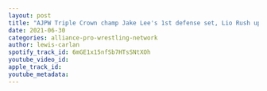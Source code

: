 ```yaml
---
layout: post
title: "AJPW Triple Crown champ Jake Lee's 1st defense set, Lio Rush update, NJPW updates"
date: 2021-06-30
categories: alliance-pro-wrestling-network
author: lewis-carlan
spotify_track_id: 6mGE1x15nfSb7HTsSNtXOh
youtube_video_id: 
apple_track_id: 
youtube_metadata: 
---
```

